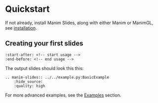 # Quickstart

If not already, install Manim Slides, along with either Manim or ManimGL,
see [installation](./installation).

## Creating your first slides

```{include} ../../README.md
:start-after: <!-- start usage -->
:end-before: <!-- end usage -->
```

The output slides should look this this:

```{eval-rst}
.. manim-slides:: ../../example.py:BasicExample
    :hide_source:
    :quality: high
```

For more advanced examples, see the [Examples](reference/examples) section.
